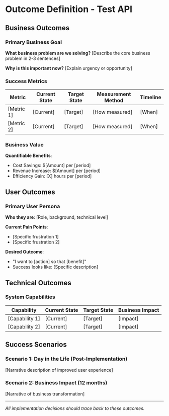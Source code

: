 # Outcome Definition - Test API

## Business Outcomes

### Primary Business Goal
**What business problem are we solving?**
[Describe the core business problem in 2-3 sentences]

**Why is this important now?**
[Explain urgency or opportunity]

### Success Metrics
| Metric | Current State | Target State | Measurement Method | Timeline |
|--------|---------------|--------------|-------------------|----------|
| [Metric 1] | [Current] | [Target] | [How measured] | [When] |
| [Metric 2] | [Current] | [Target] | [How measured] | [When] |

### Business Value
**Quantifiable Benefits**:
- Cost Savings: $[Amount] per [period]
- Revenue Increase: $[Amount] per [period]
- Efficiency Gain: [X] hours per [period]

## User Outcomes

### Primary User Persona
**Who they are**: [Role, background, technical level]

**Current Pain Points**:
- [Specific frustration 1]
- [Specific frustration 2]

**Desired Outcome**:
- "I want to [action] so that [benefit]"
- Success looks like: [Specific description]

## Technical Outcomes

### System Capabilities
| Capability | Current State | Target State | Business Impact |
|------------|---------------|--------------|-----------------|
| [Capability 1] | [Current] | [Target] | [Impact] |
| [Capability 2] | [Current] | [Target] | [Impact] |

## Success Scenarios

### Scenario 1: Day in the Life (Post-Implementation)
[Narrative description of improved user experience]

### Scenario 2: Business Impact (12 months)
[Narrative of business transformation]

---
*All implementation decisions should trace back to these outcomes.*
